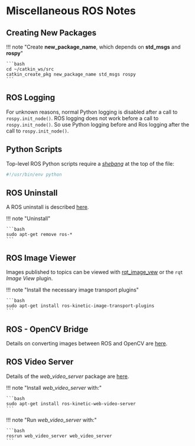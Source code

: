 # Miscellaneous ROS Notes

## Creating New Packages

!!! note "Create **new_package_name**, which depends on **std_msgs** and **rospy**"

    ```bash
    cd ~/catkin_ws/src
    catkin_create_pkg new_package_name std_msgs rospy
    ```

## ROS Logging

For unknown reasons, normal Python logging is disabled after a call to `rospy.init_node()`.
ROS logging does not work before a call to `rospy.init_node()`. So use Python logging before
and Ros logging after the call to `rospy.init_node()`.


## Python Scripts

Top-level ROS Python scripts require a [*shebang*](https://en.wikipedia.org/wiki/Shebang_(Unix)) at the top of the file:
```python
#!/usr/bin/env python
```
 
## ROS Uninstall

A ROS uninstall is described [here](https://answers.ros.org/question/57213/how-i-completely-remove-all-ros-from-my-system/).

!!! note "Uninstall"

    ```bash
    sudo apt-get remove ros-*
    ```

## ROS Image Viewer

Images published to topics can be viewed with [rqt_image_vew](http://wiki.ros.org/rqt_image_view)
or the `rqt` *Image View* plugin.

!!! note "Install the necessary image transport plugins"

    ```bash
    sudo apt-get install ros-kinetic-image-transport-plugins
    ```

## ROS - OpenCV Bridge

Details on converting images between ROS and OpenCV are [here](http://wiki.ros.org/cv_bridge/Tutorials/ConvertingBetweenROSImagesAndOpenCVImagesPython).

## ROS Video Server

Details of the *web_video_server* package are [here](http://wiki.ros.org/web_video_server).

!!! note "Install *web_video_server* with:"

    ```bash
    sudo apt-get install ros-kinetic-web-video-server
    ```

!!! note "Run *web_video_server* with:"

    ```bash
    rosrun web_video_server web_video_server
    ```
